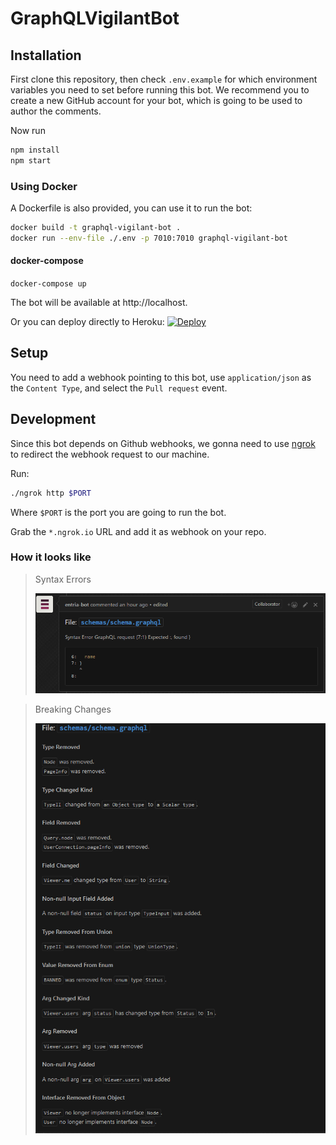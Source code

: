 # GraphQLVigilantBot

## Installation
First clone this repository, then check `.env.example` for which environment variables
 you need to set before running this bot.
We recommend you to create a new GitHub account for your bot, which is going to be
  used to author the comments.

Now run
```bash
npm install
npm start
```

### Using Docker
A Dockerfile is also provided, you can use it to run the bot:

```bash
docker build -t graphql-vigilant-bot .
docker run --env-file ./.env -p 7010:7010 graphql-vigilant-bot
```

#### docker-compose

`docker-compose up`

The bot will be available at http://localhost.

Or you can deploy directly to Heroku:
[![Deploy](https://www.herokucdn.com/deploy/button.svg)](https://heroku.com/deploy)

## Setup

You need to add a webhook pointing to this bot, use `application/json` as 
 the `Content Type`, and select the `Pull request` event.

## Development

Since this bot depends on Github webhooks, we gonna need to use [ngrok]()
 to redirect the webhook request to our machine.

Run:
```bash
./ngrok http $PORT
```

Where `$PORT` is the port you are going to run the bot.

Grab the `*.ngrok.io` URL and add it as webhook on your repo.

### How it looks like

 > Syntax Errors
 >
 > ![demo-1](./image/demo-image-1.png)
 
 > Breaking Changes
 > 
 > ![demo-2](./image/demo-image-2.png)
